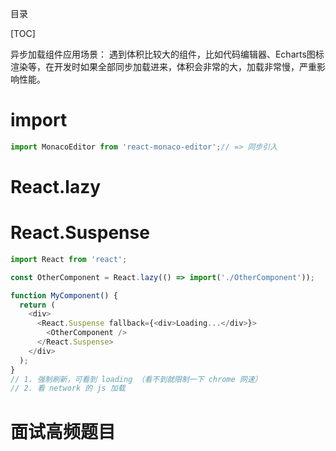 目录

[TOC]

异步加载组件应用场景：
遇到体积比较大的组件，比如代码编辑器、Echarts图标渲染等，在开发时如果全部同步加载进来，体积会非常的大，加载非常慢，严重影响性能。

# import
```js
import MonacoEditor from 'react-monaco-editor';// => 同步引入
```

# React.lazy


# React.Suspense
```js
import React from 'react';

const OtherComponent = React.lazy(() => import('./OtherComponent'));

function MyComponent() {
  return (
    <div>
      <React.Suspense fallback={<div>Loading...</div>}>
        <OtherComponent />
      </React.Suspense>
    </div>
  );
}
// 1. 强制刷新，可看到 loading （看不到就限制一下 chrome 网速）
// 2. 看 network 的 js 加载
```
# 面试高频题目